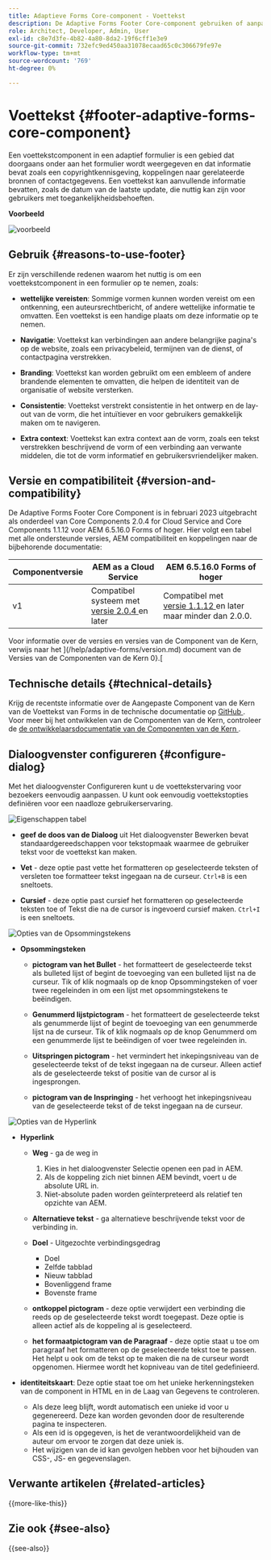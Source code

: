 ```yaml
---
title: Adaptieve Forms Core-component - Voettekst
description: De Adaptive Forms Footer Core-component gebruiken of aanpassen.
role: Architect, Developer, Admin, User
exl-id: c8e7d3fe-4b82-4a80-8da2-19f6cff1e3e9
source-git-commit: 732efc9ed450aa31078ecaad65c0c306679fe97e
workflow-type: tm+mt
source-wordcount: '769'
ht-degree: 0%

---
```


# Voettekst {#footer-adaptive-forms-core-component}

Een voettekstcomponent in een adaptief formulier is een gebied dat doorgaans onder aan het formulier wordt weergegeven en dat informatie bevat zoals een copyrightkennisgeving, koppelingen naar gerelateerde bronnen of contactgegevens. Een voettekst kan aanvullende informatie bevatten, zoals de datum van de laatste update, die nuttig kan zijn voor gebruikers met toegankelijkheidsbehoeften.

**Voorbeeld**

![ voorbeeld ](/help/adaptive-forms/assets/footer.png)

## Gebruik {#reasons-to-use-footer}

Er zijn verschillende redenen waarom het nuttig is om een voettekstcomponent in een formulier op te nemen, zoals:

- **wettelijke vereisten**: Sommige vormen kunnen worden vereist om een ontkenning, een auteursrechtbericht, of andere wettelijke informatie te omvatten. Een voettekst is een handige plaats om deze informatie op te nemen.

- **Navigatie**: Voettekst kan verbindingen aan andere belangrijke pagina&#39;s op de website, zoals een privacybeleid, termijnen van de dienst, of contactpagina verstrekken.

- **Branding**: Voettekst kan worden gebruikt om een embleem of andere brandende elementen te omvatten, die helpen de identiteit van de organisatie of website versterken.

- **Consistentie**: Voettekst verstrekt consistentie in het ontwerp en de lay-out van de vorm, die het intuïtiever en voor gebruikers gemakkelijk maken om te navigeren.

- **Extra context**: Voettekst kan extra context aan de vorm, zoals een tekst verstrekken beschrijvend de vorm of een verbinding aan verwante middelen, die tot de vorm informatief en gebruikersvriendelijker maken.

## Versie en compatibiliteit {#version-and-compatibility}

De Adaptive Forms Footer Core Component is in februari 2023 uitgebracht als onderdeel van Core Components 2.0.4 for Cloud Service and Core Components 1.1.12 voor AEM 6.5.16.0 Forms of hoger. Hier volgt een tabel met alle ondersteunde versies, AEM compatibiliteit en koppelingen naar de bijbehorende documentatie:

| Componentversie | AEM as a Cloud Service | AEM 6.5.16.0 Forms of hoger |
|---|---|---|
| v1 | Compatibel systeem met <br>[ versie 2.0.4 ](/help/adaptive-forms/version.md) en later | Compatibel met <br>[ versie 1.1.12 ](/help/adaptive-forms/version.md) en later maar minder dan 2.0.0. |

Voor informatie over de versies en versies van de Component van de Kern, verwijs naar het ](/help/adaptive-forms/version.md) document van de Versies van de Componenten van de Kern 0}.[

<!-- ## Sample Component Output {#sample-component-output}

To experience the Accordion Component as well as see examples of its configuration options as well as HTML and JSON output, visit the [Component Library](https://adobe.com/go/aem_cmp_library_accordion). -->

## Technische details {#technical-details}

Krijg de recentste informatie over de Aangepaste Component van de Kern van de Voettekst van Forms in de technische documentatie op [ GitHub ](https://github.com/adobe/aem-core-forms-components/tree/master/ui.af.apps/src/main/content/jcr_root/apps/core/fd/components/form/footer/v1/footer). Voor meer bij het ontwikkelen van de Componenten van de Kern, controleer de [ de ontwikkelaarsdocumentatie van de Componenten van de Kern ](/help/developing/overview.md).


## Dialoogvenster configureren {#configure-dialog}

Met het dialoogvenster Configureren kunt u de voettekstervaring voor bezoekers eenvoudig aanpassen. U kunt ook eenvoudig voettekstopties definiëren voor een naadloze gebruikerservaring.

![ Eigenschappen tabel ](/help/adaptive-forms/assets/footer_propertiestab.png)

- **geef de doos van de Dialoog** uit
Het dialoogvenster Bewerken bevat standaardgereedschappen voor tekstopmaak waarmee de gebruiker tekst voor de voettekst kan maken.

- **Vet** - deze optie past vette het formatteren op geselecteerde teksten of versleten toe   formatteer tekst ingegaan na de curseur. `Ctrl+B` is een sneltoets.

- **Cursief** - deze optie past cursief het formatteren op geselecteerde teksten toe of   Tekst die na de cursor is ingevoerd cursief maken. `Ctrl+I` is een sneltoets.

![ Opties van de Opsommingstekens ](/help/adaptive-forms/assets/footer_bullet.png)


- **Opsommingsteken**

   - **pictogram van het Bullet** - het formatteert de geselecteerde tekst als bulleted lijst of begint de toevoeging van een bulleted lijst na de curseur. Tik of klik nogmaals op de knop Opsommingsteken of voer twee regeleinden in om een lijst met opsommingstekens te beëindigen.

   - **Genummerd lijstpictogram** - het formatteert de geselecteerde tekst als genummerde lijst of begint de toevoeging van een genummerde lijst na de curseur. Tik of klik nogmaals op de knop Genummerd om een genummerde lijst te beëindigen of voer twee regeleinden in.

   - **Uitspringen pictogram** - het vermindert het inkepingsniveau van de geselecteerde tekst of de tekst ingegaan na de curseur. Alleen actief als de geselecteerde tekst of positie van de cursor al is ingesprongen.

   - **pictogram van de Inspringing** - het verhoogt het inkepingsniveau van de geselecteerde tekst of de tekst ingegaan na de curseur.

![ Opties van de Hyperlink ](/help/adaptive-forms/assets/footer_link.png)

- **Hyperlink**

   - **Weg** - ga de weg in
      1. Kies in het dialoogvenster Selectie openen een pad in AEM.
      1. Als de koppeling zich niet binnen AEM bevindt, voert u de absolute URL in.
      1. Niet-absolute paden worden geïnterpreteerd als relatief ten opzichte van AEM.

   - **Alternatieve tekst** - ga alternatieve beschrijvende tekst voor de verbinding in.

   - **Doel** - Uitgezochte verbindingsgedrag
      - Doel
      - Zelfde tabblad
      - Nieuw tabblad
      - Bovenliggend frame
      - Bovenste frame

   - **ontkoppel pictogram** - deze optie verwijdert een verbinding die reeds op de geselecteerde tekst wordt toegepast. Deze optie is alleen actief als de koppeling al is geselecteerd.

   - **het formaatpictogram van de Paragraaf** - deze optie staat u toe om paragraaf het formatteren op de geselecteerde tekst toe te passen. Het helpt u ook om de tekst op te maken die na de curseur wordt opgenomen. Hiermee wordt het kopniveau van de titel gedefinieerd.

- **identiteitskaart**: Deze optie staat toe om het unieke herkenningsteken van de component in HTML en in de Laag van Gegevens te controleren.

   - Als deze leeg blijft, wordt automatisch een unieke id voor u gegenereerd. Deze kan worden gevonden door de resulterende pagina te inspecteren.
   - Als een id is opgegeven, is het de verantwoordelijkheid van de auteur om ervoor te zorgen dat deze uniek is.
   - Het wijzigen van de id kan gevolgen hebben voor het bijhouden van CSS-, JS- en gegevenslagen.

<!--

## Related article {#related-article}

* [Create a standalone Adaptive Form](https://experienceleague.adobe.com/docs/experience-manager-cloud-service/content/forms/adaptive-forms-authoring/authoring-adaptive-forms-core-components/create-an-adaptive-form-on-forms-cs/creating-adaptive-form-core-components.html)

-->

## Verwante artikelen {#related-articles}

{{more-like-this}}

## Zie ook {#see-also}

{{see-also}}

